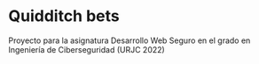 # Quidditch bets
Proyecto para la asignatura Desarrollo Web Seguro en el grado en Ingeniería de Ciberseguridad (URJC 2022)
